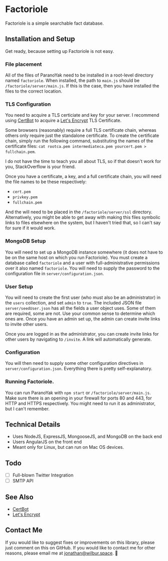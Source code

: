 # Factoriole

Factoriole is a simple searchable fact database.

## Installation and Setup

Get ready, because setting up Factoriole is not easy.

### File placement

All of the files of ParanoYak need to be installed in a root-level directory
named `factoriole`. When installed, the path to `main.js` should be 
`/factoriole/server/main.js`. If this is the case, then you have installed the
files to the correct location.

### TLS Configuration

You need to acquire a TLS certiciate and key for your server. I recommend using
[CertBot](https://certbot.eff.org/) to acquire a 
[Let's Encrypt](https://letsencrypt.org/) TLS Certificate. 

Some browsers (reasonably) require a full TLS certificate chain, whereas others
only require just the standalone certificate. To create the certificate chain,
simply run the following command, substituting the names of the certificate
files: `cat rootca.pem intermediateca.pem yourcert.pem > fullchain.pem`.

I do not have the time to teach you all about TLS, so if that doesn't work for
you, StackOverflow is your friend.

Once you have a certificate, a key, and a full certificate chain, you will need
the file names to be these respectively:

* `cert.pem`
* `privkey.pem`
* `fullchain.pem`

And the will need to be placed in the `/factoriole/server/ssl` directory.
Alternatively, you might be able to get away with making this files symbolic
links to files elsewhere on the system, but I haven't tried that, so I can't
say for sure if it would work.

### MongoDB Setup

You will need to set up a MongoDB instance somewhere (it does not have to be
on the same host on which you run Factoriole). You must create a database
called `factoriole` and a user with full-administrative permissions over it
also named `factoriole`. You will need to supply the password to the
configuration file in `server/configuration.json`.

### User Setup

You will need to create the first user (who must also be an administrator) in
the `users` collection, and set `admin` to `true`. The included JSON
file `server/seedUser.json` has all the fields a user object uses. 
Some of them are required, some are not. Use your common sense to determine
which ones are. Once you have an admin set up, the admin can create invite
links to invite other users.

Once you are logged in as the administrator, you can create invite links for
other users by navigating to `/invite`. A link will automatically generate.

### Configuration

You will then need to supply some other configuration directives in 
`server/configuration.json`. Everything there is pretty self-explanatory.

### Running Factoriole.

You can run ParanoYak with `npm start` or `/factoriole/server/main.js`. Make
sure there is an opening in your firewall for ports 80 and 443, for HTTP and
HTTPS respectively. You might need to run it as administrator, but I can't
remember.

## Technical Details

* Uses NodeJS, ExpressJS, MongooseJS, and MongoDB on the back end
* Users AngularJS on the front end
* Meant only for Linux, but can run on Mac OS devices.

## Todo

- [ ] Full-blown Twitter Integration
- [ ] SMTP API

## See Also

* [CertBot](https://certbot.eff.org/)
* [Let's Encrypt](https://letsencrypt.org/)

## Contact Me

If you would like to suggest fixes or improvements on this library, please just
comment on this on GitHub. If you would like to contact me for other reasons,
please email me at [jonathan@wilbur.space](mailto:jonathan@wilbur.space). :boar: